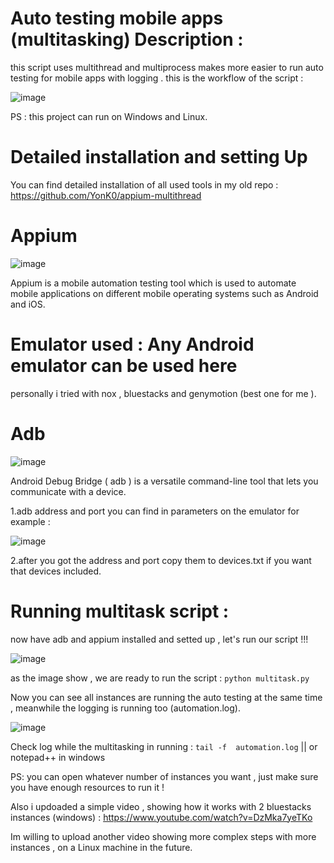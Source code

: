 # Auto testing mobile apps (multitasking) Description : 
this script uses multithread and multiprocess makes more easier to run auto testing for mobile apps with logging .
this is the workflow of the script : 

![image](https://github.com/user-attachments/assets/79c2e1c9-82c1-4de5-8ef3-7042e1d4693c)

PS : this project can run on Windows and Linux.

# Detailed installation and setting Up
You can find detailed installation of all used tools in my old repo :
https://github.com/YonK0/appium-multithread

# Appium 

![image](https://github.com/user-attachments/assets/15b84812-a6bf-41a6-8b81-f437a720812a)

Appium is a mobile automation testing tool which is used to automate mobile applications on different mobile operating systems such as Android and iOS.


# Emulator used : Any Android emulator can be used here
personally i tried with nox , bluestacks and genymotion (best one for me ).


# Adb 
![image](https://github.com/user-attachments/assets/8c3171f0-450f-4f3c-9f6f-53f7ae1bc81b)

Android Debug Bridge ( adb ) is a versatile command-line tool that lets you communicate with a device.

1.adb address and port you can find in parameters on the emulator for example : 

![image](https://github.com/user-attachments/assets/b550cfa9-e22c-4ec5-b03f-45216f709014)

2.after you got the address and port copy them to devices.txt if you want that devices included.


# Running multitask script : 

now have adb and appium installed and setted up , let's run our script !!!  

![image](https://github.com/user-attachments/assets/bfcfbdfa-52d0-44f8-a89d-57ddaecc36b1)

as the image show , we are ready to run the script : 
` python multitask.py `

Now you can see all instances are running the auto testing at the same time , meanwhile the logging is running too (automation.log).

![image](https://github.com/user-attachments/assets/3cbe6723-7716-4786-8b85-427365111d12)

Check log while the multitasking in running   : ` tail -f  automation.log ` || or notepad++ in windows  

PS: you can open whatever number of instances you want , just make sure you have enough resources to run it ! 


Also i updoaded a simple video , showing how it works with 2 bluestacks instances (windows) : 
https://www.youtube.com/watch?v=DzMka7yeTKo

Im willing to upload another video showing more complex steps with more instances , on a Linux machine in the future.
